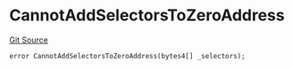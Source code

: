# CannotAddSelectorsToZeroAddress
[Git Source](https://github.com/thrackle-io/forte-rules-engine/blob/9e3814d522f1469f798bac69a12de09ee849e2da/src/client/token/handler/diamond/HandlerDiamondLib.sol)


```solidity
error CannotAddSelectorsToZeroAddress(bytes4[] _selectors);
```

